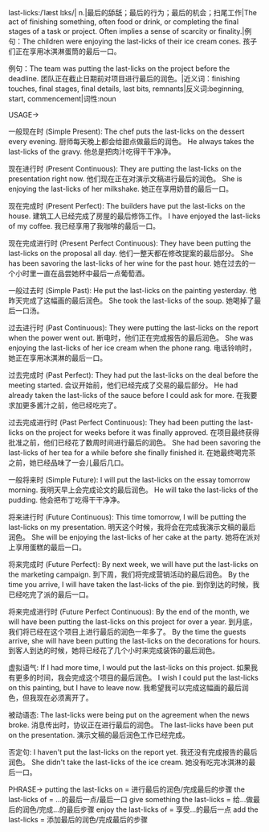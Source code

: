 last-licks:/ˈlæst lɪks/| n.|最后的舔舐；最后的行为；最后的机会；扫尾工作|The act of finishing something, often food or drink, or completing the final stages of a task or project.  Often implies a sense of scarcity or finality.|例句：The children were enjoying the last-licks of their ice cream cones. 孩子们正在享用冰淇淋蛋筒的最后一口。

例句：The team was putting the last-licks on the project before the deadline. 团队正在截止日期前对项目进行最后的润色。|近义词：finishing touches, final stages, final details, last bits, remnants|反义词:beginning, start, commencement|词性:noun


USAGE->

一般现在时 (Simple Present):
The chef puts the last-licks on the dessert every evening.  厨师每天晚上都会给甜点做最后的润色。
He always takes the last-licks of the gravy. 他总是把肉汁吃得干干净净。

现在进行时 (Present Continuous):
They are putting the last-licks on the presentation right now.  他们现在正在对演示文稿进行最后的润色。
She is enjoying the last-licks of her milkshake. 她正在享用奶昔的最后一口。


现在完成时 (Present Perfect):
The builders have put the last-licks on the house. 建筑工人已经完成了房屋的最后修饰工作。
I have enjoyed the last-licks of my coffee. 我已经享用了我咖啡的最后一口。

现在完成进行时 (Present Perfect Continuous):
They have been putting the last-licks on the proposal all day. 他们一整天都在修改提案的最后部分。
She has been savoring the last-licks of her wine for the past hour.  她在过去的一个小时里一直在品尝她杯中最后一点葡萄酒。


一般过去时 (Simple Past):
He put the last-licks on the painting yesterday. 他昨天完成了这幅画的最后润色。
She took the last-licks of the soup. 她喝掉了最后一口汤。

过去进行时 (Past Continuous):
They were putting the last-licks on the report when the power went out.  断电时，他们正在完成报告的最后润色。
She was enjoying the last-licks of her ice cream when the phone rang.  电话铃响时，她正在享用冰淇淋的最后一口。


过去完成时 (Past Perfect):
They had put the last-licks on the deal before the meeting started.  会议开始前，他们已经完成了交易的最后部分。
He had already taken the last-licks of the sauce before I could ask for more. 在我要求加更多酱汁之前，他已经吃完了。

过去完成进行时 (Past Perfect Continuous):
They had been putting the last-licks on the project for weeks before it was finally approved.  在项目最终获得批准之前，他们已经花了数周时间进行最后的润色。
She had been savoring the last-licks of her tea for a while before she finally finished it.  在她最终喝完茶之前，她已经品味了一会儿最后几口。

一般将来时 (Simple Future):
I will put the last-licks on the essay tomorrow morning. 我明天早上会完成论文的最后润色。
He will take the last-licks of the pudding. 他会把布丁吃得干干净净。

将来进行时 (Future Continuous):
This time tomorrow, I will be putting the last-licks on my presentation. 明天这个时候，我将会在完成我演示文稿的最后润色。
She will be enjoying the last-licks of her cake at the party.  她将在派对上享用蛋糕的最后一口。


将来完成时 (Future Perfect):
By next week, we will have put the last-licks on the marketing campaign.  到下周，我们将完成营销活动的最后润色。
By the time you arrive, I will have taken the last-licks of the pie.  到你到达的时候，我已经吃完了派的最后一口。

将来完成进行时 (Future Perfect Continuous):
By the end of the month, we will have been putting the last-licks on this project for over a year. 到月底，我们将已经在这个项目上进行最后的润色一年多了。
By the time the guests arrive, she will have been putting the last-licks on the decorations for hours. 到客人到达的时候，她将已经花了几个小时来完成装饰的最后润色。

虚拟语气:
If I had more time, I would put the last-licks on this project. 如果我有更多的时间，我会完成这个项目的最后润色。
I wish I could put the last-licks on this painting, but I have to leave now. 我希望我可以完成这幅画的最后润色，但我现在必须离开了。


被动语态:
The last-licks were being put on the agreement when the news broke. 消息传出时，协议正在进行最后的润色。
The last-licks have been put on the presentation. 演示文稿的最后润色工作已经完成。

否定句:
I haven't put the last-licks on the report yet. 我还没有完成报告的最后润色。
She didn't take the last-licks of the ice cream. 她没有吃完冰淇淋的最后一口。


PHRASE->
putting the last-licks on =  进行最后的润色/完成最后的步骤
the last-licks of = ...的最后一点/最后一口
give something the last-licks =  给...做最后的润色/完成...的最后步骤
enjoy the last-licks of = 享受...的最后一点
add the last-licks = 添加最后的润色/完成最后的步骤
